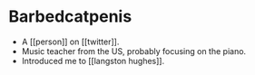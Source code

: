 # Barbedcatpenis

- A [[person]] on [[twitter]].
- Music teacher from the US, probably focusing on the piano.
- Introduced me to [[langston hughes]].

